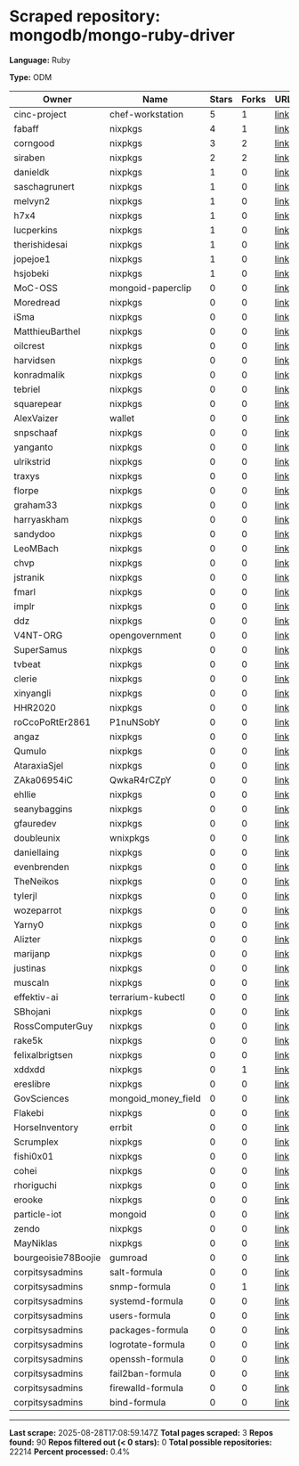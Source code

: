 # Scraped repository: mongodb/mongo-ruby-driver

**Language:** Ruby

**Type:** ODM

| Owner | Name | Stars | Forks | URL |
|---|---|---|---|---|
| cinc-project | chef-workstation | 5 | 1 | [link](https://github.com/cinc-project/chef-workstation) |
| fabaff | nixpkgs | 4 | 1 | [link](https://github.com/fabaff/nixpkgs) |
| corngood | nixpkgs | 3 | 2 | [link](https://github.com/corngood/nixpkgs) |
| siraben | nixpkgs | 2 | 2 | [link](https://github.com/siraben/nixpkgs) |
| danieldk | nixpkgs | 1 | 0 | [link](https://github.com/danieldk/nixpkgs) |
| saschagrunert | nixpkgs | 1 | 0 | [link](https://github.com/saschagrunert/nixpkgs) |
| melvyn2 | nixpkgs | 1 | 0 | [link](https://github.com/melvyn2/nixpkgs) |
| h7x4 | nixpkgs | 1 | 0 | [link](https://github.com/h7x4/nixpkgs) |
| lucperkins | nixpkgs | 1 | 0 | [link](https://github.com/lucperkins/nixpkgs) |
| therishidesai | nixpkgs | 1 | 0 | [link](https://github.com/therishidesai/nixpkgs) |
| jopejoe1 | nixpkgs | 1 | 0 | [link](https://github.com/jopejoe1/nixpkgs) |
| hsjobeki | nixpkgs | 1 | 0 | [link](https://github.com/hsjobeki/nixpkgs) |
| MoC-OSS | mongoid-paperclip | 0 | 0 | [link](https://github.com/MoC-OSS/mongoid-paperclip) |
| Moredread | nixpkgs | 0 | 0 | [link](https://github.com/Moredread/nixpkgs) |
| iSma | nixpkgs | 0 | 0 | [link](https://github.com/iSma/nixpkgs) |
| MatthieuBarthel | nixpkgs | 0 | 0 | [link](https://github.com/MatthieuBarthel/nixpkgs) |
| oilcrest | nixpkgs | 0 | 0 | [link](https://github.com/oilcrest/nixpkgs) |
| harvidsen | nixpkgs | 0 | 0 | [link](https://github.com/harvidsen/nixpkgs) |
| konradmalik | nixpkgs | 0 | 0 | [link](https://github.com/konradmalik/nixpkgs) |
| tebriel | nixpkgs | 0 | 0 | [link](https://github.com/tebriel/nixpkgs) |
| squarepear | nixpkgs | 0 | 0 | [link](https://github.com/squarepear/nixpkgs) |
| AlexVaizer | wallet | 0 | 0 | [link](https://github.com/AlexVaizer/wallet) |
| snpschaaf | nixpkgs | 0 | 0 | [link](https://github.com/snpschaaf/nixpkgs) |
| yanganto | nixpkgs | 0 | 0 | [link](https://github.com/yanganto/nixpkgs) |
| ulrikstrid | nixpkgs | 0 | 0 | [link](https://github.com/ulrikstrid/nixpkgs) |
| traxys | nixpkgs | 0 | 0 | [link](https://github.com/traxys/nixpkgs) |
| florpe | nixpkgs | 0 | 0 | [link](https://github.com/florpe/nixpkgs) |
| graham33 | nixpkgs | 0 | 0 | [link](https://github.com/graham33/nixpkgs) |
| harryaskham | nixpkgs | 0 | 0 | [link](https://github.com/harryaskham/nixpkgs) |
| sandydoo | nixpkgs | 0 | 0 | [link](https://github.com/sandydoo/nixpkgs) |
| LeoMBach | nixpkgs | 0 | 0 | [link](https://github.com/LeoMBach/nixpkgs) |
| chvp | nixpkgs | 0 | 0 | [link](https://github.com/chvp/nixpkgs) |
| jstranik | nixpkgs | 0 | 0 | [link](https://github.com/jstranik/nixpkgs) |
| fmarl | nixpkgs | 0 | 0 | [link](https://github.com/fmarl/nixpkgs) |
| implr | nixpkgs | 0 | 0 | [link](https://github.com/implr/nixpkgs) |
| ddz | nixpkgs | 0 | 0 | [link](https://github.com/ddz/nixpkgs) |
| V4NT-ORG | opengovernment | 0 | 0 | [link](https://github.com/V4NT-ORG/opengovernment) |
| SuperSamus | nixpkgs | 0 | 0 | [link](https://github.com/SuperSamus/nixpkgs) |
| tvbeat | nixpkgs | 0 | 0 | [link](https://github.com/tvbeat/nixpkgs) |
| clerie | nixpkgs | 0 | 0 | [link](https://github.com/clerie/nixpkgs) |
| xinyangli | nixpkgs | 0 | 0 | [link](https://github.com/xinyangli/nixpkgs) |
| HHR2020 | nixpkgs | 0 | 0 | [link](https://github.com/HHR2020/nixpkgs) |
| roCcoPoRtEr2861 | P1nuNSobY | 0 | 0 | [link](https://github.com/roCcoPoRtEr2861/P1nuNSobY) |
| angaz | nixpkgs | 0 | 0 | [link](https://github.com/angaz/nixpkgs) |
| Qumulo | nixpkgs | 0 | 0 | [link](https://github.com/Qumulo/nixpkgs) |
| AtaraxiaSjel | nixpkgs | 0 | 0 | [link](https://github.com/AtaraxiaSjel/nixpkgs) |
| ZAka06954iC | QwkaR4rCZpY | 0 | 0 | [link](https://github.com/ZAka06954iC/QwkaR4rCZpY) |
| ehllie | nixpkgs | 0 | 0 | [link](https://github.com/ehllie/nixpkgs) |
| seanybaggins | nixpkgs | 0 | 0 | [link](https://github.com/seanybaggins/nixpkgs) |
| gfauredev | nixpkgs | 0 | 0 | [link](https://github.com/gfauredev/nixpkgs) |
| doubleunix | wnixpkgs | 0 | 0 | [link](https://github.com/doubleunix/wnixpkgs) |
| daniellaing | nixpkgs | 0 | 0 | [link](https://github.com/daniellaing/nixpkgs) |
| evenbrenden | nixpkgs | 0 | 0 | [link](https://github.com/evenbrenden/nixpkgs) |
| TheNeikos | nixpkgs | 0 | 0 | [link](https://github.com/TheNeikos/nixpkgs) |
| tylerjl | nixpkgs | 0 | 0 | [link](https://github.com/tylerjl/nixpkgs) |
| wozeparrot | nixpkgs | 0 | 0 | [link](https://github.com/wozeparrot/nixpkgs) |
| Yarny0 | nixpkgs | 0 | 0 | [link](https://github.com/Yarny0/nixpkgs) |
| Alizter | nixpkgs | 0 | 0 | [link](https://github.com/Alizter/nixpkgs) |
| marijanp | nixpkgs | 0 | 0 | [link](https://github.com/marijanp/nixpkgs) |
| justinas | nixpkgs | 0 | 0 | [link](https://github.com/justinas/nixpkgs) |
| muscaln | nixpkgs | 0 | 0 | [link](https://github.com/muscaln/nixpkgs) |
| effektiv-ai | terrarium-kubectl | 0 | 0 | [link](https://github.com/effektiv-ai/terrarium-kubectl) |
| SBhojani | nixpkgs | 0 | 0 | [link](https://github.com/SBhojani/nixpkgs) |
| RossComputerGuy | nixpkgs | 0 | 0 | [link](https://github.com/RossComputerGuy/nixpkgs) |
| rake5k | nixpkgs | 0 | 0 | [link](https://github.com/rake5k/nixpkgs) |
| felixalbrigtsen | nixpkgs | 0 | 0 | [link](https://github.com/felixalbrigtsen/nixpkgs) |
| xddxdd | nixpkgs | 0 | 1 | [link](https://github.com/xddxdd/nixpkgs) |
| ereslibre | nixpkgs | 0 | 0 | [link](https://github.com/ereslibre/nixpkgs) |
| GovSciences | mongoid_money_field | 0 | 0 | [link](https://github.com/GovSciences/mongoid_money_field) |
| Flakebi | nixpkgs | 0 | 0 | [link](https://github.com/Flakebi/nixpkgs) |
| HorseInventory | errbit | 0 | 0 | [link](https://github.com/HorseInventory/errbit) |
| Scrumplex | nixpkgs | 0 | 0 | [link](https://github.com/Scrumplex/nixpkgs) |
| fishi0x01 | nixpkgs | 0 | 0 | [link](https://github.com/fishi0x01/nixpkgs) |
| cohei | nixpkgs | 0 | 0 | [link](https://github.com/cohei/nixpkgs) |
| rhoriguchi | nixpkgs | 0 | 0 | [link](https://github.com/rhoriguchi/nixpkgs) |
| erooke | nixpkgs | 0 | 0 | [link](https://github.com/erooke/nixpkgs) |
| particle-iot | mongoid | 0 | 0 | [link](https://github.com/particle-iot/mongoid) |
| zendo | nixpkgs | 0 | 0 | [link](https://github.com/zendo/nixpkgs) |
| MayNiklas | nixpkgs | 0 | 0 | [link](https://github.com/MayNiklas/nixpkgs) |
| bourgeoisie78Boojie | gumroad | 0 | 0 | [link](https://github.com/bourgeoisie78Boojie/gumroad) |
| corpitsysadmins | salt-formula | 0 | 0 | [link](https://github.com/corpitsysadmins/salt-formula) |
| corpitsysadmins | snmp-formula | 0 | 1 | [link](https://github.com/corpitsysadmins/snmp-formula) |
| corpitsysadmins | systemd-formula | 0 | 0 | [link](https://github.com/corpitsysadmins/systemd-formula) |
| corpitsysadmins | users-formula | 0 | 0 | [link](https://github.com/corpitsysadmins/users-formula) |
| corpitsysadmins | packages-formula | 0 | 0 | [link](https://github.com/corpitsysadmins/packages-formula) |
| corpitsysadmins | logrotate-formula | 0 | 0 | [link](https://github.com/corpitsysadmins/logrotate-formula) |
| corpitsysadmins | openssh-formula | 0 | 0 | [link](https://github.com/corpitsysadmins/openssh-formula) |
| corpitsysadmins | fail2ban-formula | 0 | 0 | [link](https://github.com/corpitsysadmins/fail2ban-formula) |
| corpitsysadmins | firewalld-formula | 0 | 0 | [link](https://github.com/corpitsysadmins/firewalld-formula) |
| corpitsysadmins | bind-formula | 0 | 0 | [link](https://github.com/corpitsysadmins/bind-formula) |

---
**Last scrape:** 2025-08-28T17:08:59.147Z
**Total pages scraped:** 3
**Repos found:** 90
**Repos filtered out (< 0 stars):** 0
**Total possible repositories:** 22214
**Percent processed:** 0.4%
